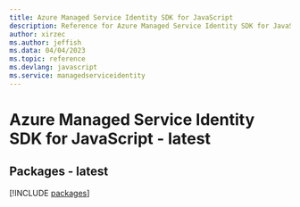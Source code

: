 ```yaml
---
title: Azure Managed Service Identity SDK for JavaScript
description: Reference for Azure Managed Service Identity SDK for JavaScript
author: xirzec
ms.author: jeffish
ms.data: 04/04/2023
ms.topic: reference
ms.devlang: javascript
ms.service: managedserviceidentity
---
```

# Azure Managed Service Identity SDK for JavaScript - latest
## Packages - latest
[!INCLUDE [packages](managed-service-identity-index.md)]